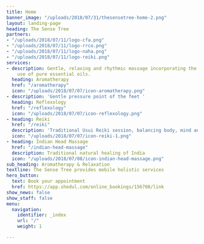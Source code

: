 ```yaml
---
title: Home
banner_image: "/uploads/2018/07/31/thesensetree-home-2.png"
layout: landing-page
heading: The Sense Tree
partners:
- "/uploads/2018/07/11/logo-cfa.png"
- "/uploads/2018/07/11/logo-rrco.png"
- "/uploads/2018/07/11/logo-naha.png"
- "/uploads/2018/07/11/logo-reiki.png"
services:
- description: Gentle, relaxing and rhythmic massage incorporating the therapeutic
    use of pure essential oils.
  heading: Aromatherapy
  href: "/aromatherapy"
  icon: "/uploads/2018/07/07/icon-aromatherapy.png"
- description: 'Gentle pressure point of the feet '
  heading: Reflexology
  href: "/reflexology"
  icon: "/uploads/2018/07/07/icon-reflexology.png"
- heading: Reiki
  href: "/reiki"
  description: 'Traditional Usui Reiki session, balancing body, mind and spirit. '
  icon: "/uploads/2018/07/07/icon-reiki-1.png"
- heading: Indian Head Massage
  href: "/indian-head-massage"
  description: Traditional natural healing of India
  icon: "/uploads/2018/07/08/icon-indian-head-massage.png"
sub_heading: Aromatherapy & Relaxation
textline: The Sense Tree provides mobile holistic services
hero_button:
  text: Book your appointment
  href: https://app.shedul.com/online_bookings/156708/link
show_news: false
show_staff: false
menu:
  navigation:
    identifier: _index
    url: "/"
    weight: 1

---
```

